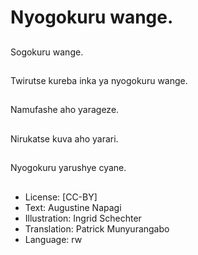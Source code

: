 # Nyogokuru wange.

##
Sogokuru wange.

##
Twirutse kureba inka ya nyogokuru wange.

##
Namufashe aho yarageze.

##
Nirukatse kuva aho yarari.

##
Nyogokuru yarushye cyane.

##
* License: [CC-BY]
* Text: Augustine Napagi
* Illustration: Ingrid Schechter
* Translation: Patrick Munyurangabo
* Language: rw
